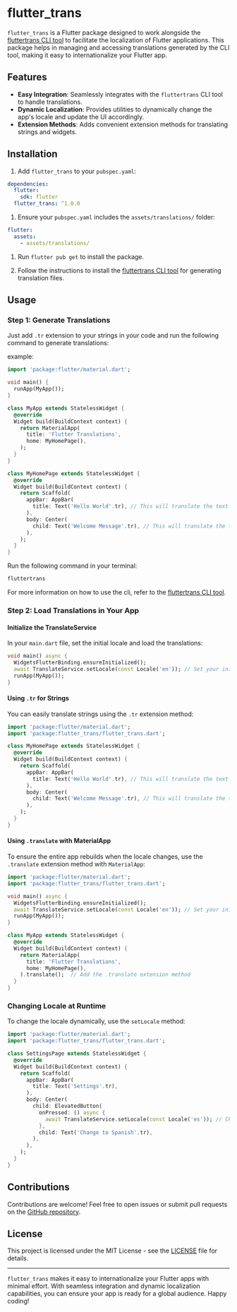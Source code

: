 # flutter_trans

`flutter_trans` is a Flutter package designed to work alongside the [fluttertrans CLI tool](https://pub.dev/packages/fluttertrans) to facilitate the localization of Flutter applications. This package helps in managing and accessing translations generated by the CLI tool, making it easy to internationalize your Flutter app.

## Features

- **Easy Integration**: Seamlessly integrates with the `fluttertrans` CLI tool to handle translations.
- **Dynamic Localization**: Provides utilities to dynamically change the app's locale and update the UI accordingly.
- **Extension Methods**: Adds convenient extension methods for translating strings and widgets.

## Installation

1. Add `flutter_trans` to your `pubspec.yaml`:

```yaml
dependencies:
  flutter:
    sdk: flutter
  flutter_trans: ^1.0.0
```

1. Ensure your `pubspec.yaml` includes the `assets/translations/` folder:

```yaml
flutter:
  assets:
    - assets/translations/
```

1. Run `flutter pub get` to install the package.

1. Follow the instructions to install the [fluttertrans CLI tool](https://pub.dev/packages/fluttertrans) for generating translation files.

## Usage

### Step 1: Generate Translations

Just add ```.tr``` extension to your strings in your code and run the following command to generate translations:

example:

```dart
import 'package:flutter/material.dart';

void main() {
  runApp(MyApp());
}

class MyApp extends StatelessWidget {
  @override
  Widget build(BuildContext context) {
    return MaterialApp(
      title: 'Flutter Translations',
      home: MyHomePage(),
    );
  }
}

class MyHomePage extends StatelessWidget {
  @override
  Widget build(BuildContext context) {
    return Scaffold(
      appBar: AppBar(
        title: Text('Hello World'.tr), // This will translate the text 'Hello World'
      ),
      body: Center(
        child: Text('Welcome Message'.tr), // This will translate the text 'Welcome Message'
      ),
    );
  }
}

```

Run the following command in your terminal:

```bash
fluttertrans
```

For more information on how to use the cli, refer to the [fluttertrans CLI tool](https://pub.dev/packages/fluttertrans).

### Step 2: Load Translations in Your App

#### Initialize the TranslateService

In your `main.dart` file, set the initial locale and load the translations:

```dart
void main() async {
  WidgetsFlutterBinding.ensureInitialized();
  await TranslateService.setLocale(const Locale('en')); // Set your initial locale
  runApp(MyApp());
}
```

#### Using `.tr` for Strings

You can easily translate strings using the `.tr` extension method:

```dart
import 'package:flutter/material.dart';
import 'package:flutter_trans/flutter_trans.dart';

class MyHomePage extends StatelessWidget {
  @override
  Widget build(BuildContext context) {
    return Scaffold(
      appBar: AppBar(
        title: Text('Hello World'.tr), // This will translate the text 'Hello World'
      ),
      body: Center(
        child: Text('Welcome Message'.tr), // This will translate the text 'Welcome Message'
      ),
    );
  }
}
```

#### Using `.translate` with MaterialApp

To ensure the entire app rebuilds when the locale changes, use the `.translate` extension method with `MaterialApp`:

```dart
import 'package:flutter/material.dart';
import 'package:flutter_trans/flutter_trans.dart';

void main() async {
  WidgetsFlutterBinding.ensureInitialized();
  await TranslateService.setLocale(const Locale('en')); // Set your initial locale
  runApp(MyApp());
}

class MyApp extends StatelessWidget {
  @override
  Widget build(BuildContext context) {
    return MaterialApp(
      title: 'Flutter Translations',
      home: MyHomePage(),
    ).translate();  // Add the .translate extension method
  }
}
```

### Changing Locale at Runtime

To change the locale dynamically, use the `setLocale` method:

```dart
import 'package:flutter/material.dart';
import 'package:flutter_trans/flutter_trans.dart';

class SettingsPage extends StatelessWidget {
  @override
  Widget build(BuildContext context) {
    return Scaffold(
      appBar: AppBar(
        title: Text('Settings'.tr),
      ),
      body: Center(
        child: ElevatedButton(
          onPressed: () async {
            await TranslateService.setLocale(const Locale('es')); // Change to Spanish
          },
          child: Text('Change to Spanish'.tr),
        ),
      ),
    );
  }
}
```

## Contributions

Contributions are welcome! Feel free to open issues or submit pull requests on the [GitHub repository](https://github.com/your-repo/fluttertrans).

## License

This project is licensed under the MIT License - see the [LICENSE](LICENSE) file for details.

---

`flutter_trans` makes it easy to internationalize your Flutter apps with minimal effort. With seamless integration and dynamic localization capabilities, you can ensure your app is ready for a global audience. Happy coding!
